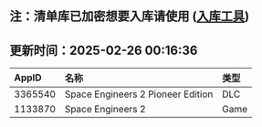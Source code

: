 ## 注：清单库已加密想要入库请使用 ([入库工具](https://github.com/BlankTMing/ManifestAutoUpdate/releases))

## 更新时间：2025-02-26 00:16:36
| AppID | 名称 | 类型  |
| :-------------------- | :----------------------------- | :----------- |
| 3365540 | Space Engineers 2 Pioneer Edition| DLC |
| 1133870 | Space Engineers 2| Game |
